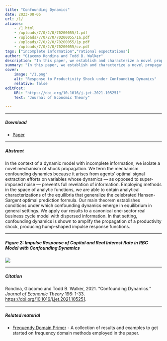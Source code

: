 ```yaml
---
title: "Confounding Dynamics" 
date: 2023-08-05
url: /1/
aliases: 
    - /1.html
    - /uploads/7/0/2/0/70200055/1.pdf
    - /uploads/7/0/2/0/70200055/1a.pdf
    - /uploads/7/0/2/0/70200055/1p.pdf
    - /uploads/7/0/2/0/70200055/cv.pdf
tags: ["incomplete information","rational expectations"]
author: "Giacomo Rondina and Todd B. Walker"
description: "In this paper, we establish and characterize a novel propagation mechanism under rational expectations, which we term confounding dynamics." 
summary: "In this paper, we establish and characterize a novel propagation mechanism under rational expectations, which we term confounding dynamics, that is responsible for the persistence of imperfect information across economic agents over time on relevant economic variables even when equilibrium variables are observed. " 
cover:
    image: "/1.png"
    alt: "Response to Productivity Shock under Confounding Dynamics"
    relative: false
editPost:
    URL: "https://doi.org/10.1016/j.jet.2021.105251"
    Text: "Journal of Economic Theory"

---
```


---

##### Download

+ [Paper](/Confounding_Dynamics_JET.pdf)

---

##### Abstract

In the context of a dynamic model with incomplete information, we isolate a novel mechanism of shock propagation. We term the mechanism confounding dynamics because it arises from agents’ optimal signal extraction efforts on variables whose dynamics — as opposed to super-imposed noise — prevents full revelation of information. Employing methods in the space of analytic functions, we are able to obtain analytical characterizations of the equilibria that generalize the celebrated Hansen-Sargent optimal prediction formula. Our main theorem establishes conditions under which confounding dynamics emerge in equilibrium in general settings. We apply our results to a canonical one-sector real business cycle model with dispersed information. In that setting, confounding dynamics is shown to amplify the propagation of a productivity shock, producing hump-shaped impulse response functions.

---

##### Figure 2: Impulse Response of Capital and Real Interest Rate in RBC Model with Confounding Dynamics

![](/JET_paper_Figure_2.png)

---

##### Citation

Rondina, Giacomo and Todd B. Walker, 2021. "Confounding Dynamics." *Journal of Economic Theory* 196: 1-33. https://doi.org/10.1016/j.jet.2021.105251.

---

##### Related material

+ [Frequendy Domain Primer](/static/cv.pdf) - A collection of results and examples to get started on frequency domain methods employed in the paper.


